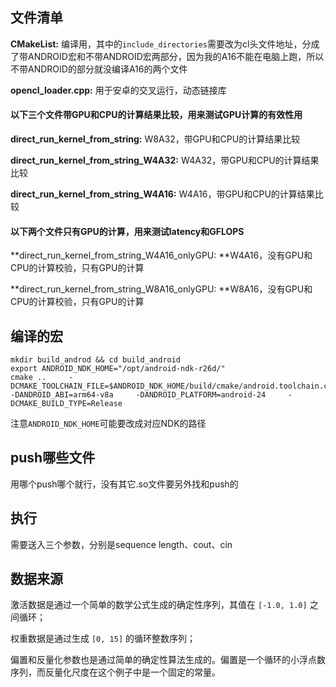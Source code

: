 ## 文件清单

**CMakeList:** 编译用，其中的`include_directories`需要改为cl头文件地址，分成了带ANDROID宏和不带ANDROID宏两部分，因为我的A16不能在电脑上跑，所以不带ANDROID的部分就没编译A16的两个文件

**opencl_loader.cpp:** 用于安卓的交叉运行，动态链接库

#### 以下三个文件带GPU和CPU的计算结果比较，用来测试GPU计算的有效性用

**direct_run_kernel_from_string:** W8A32，带GPU和CPU的计算结果比较

**direct_run_kernel_from_string_W4A32:** W4A32，带GPU和CPU的计算结果比较  

**direct_run_kernel_from_string_W4A16:** W4A16，带GPU和CPU的计算结果比较  

#### 以下两个文件只有GPU的计算，用来测试latency和GFLOPS

**direct_run_kernel_from_string_W4A16_onlyGPU: **W4A16，没有GPU和CPU的计算校验，只有GPU的计算

**direct_run_kernel_from_string_W8A16_onlyGPU: **W8A16，没有GPU和CPU的计算校验，只有GPU的计算

## 编译的宏

```
mkdir build_androd && cd build_android
export ANDROID_NDK_HOME="/opt/android-ndk-r26d/"
cmake ..     -DCMAKE_TOOLCHAIN_FILE=$ANDROID_NDK_HOME/build/cmake/android.toolchain.cmake     -DANDROID_ABI=arm64-v8a     -DANDROID_PLATFORM=android-24     -DCMAKE_BUILD_TYPE=Release
```

注意`ANDROID_NDK_HOME`可能要改成对应NDK的路径

## push哪些文件

用哪个push哪个就行，没有其它.so文件要另外找和push的

## 执行

需要送入三个参数，分别是sequence length、cout、cin

## 数据来源

激活数据是通过一个简单的数学公式生成的确定性序列，其值在 `[-1.0, 1.0]` 之间循环；

权重数据是通过生成 `[0, 15]` 的循环整数序列；

偏置和反量化参数也是通过简单的确定性算法生成的。偏置是一个循环的小浮点数序列，而反量化尺度在这个例子中是一个固定的常量。

